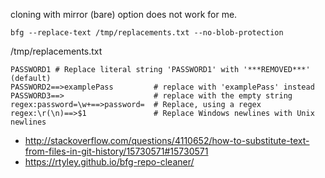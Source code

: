cloning with mirror (bare) option does not work for me.

`bfg --replace-text /tmp/replacements.txt --no-blob-protection`

/tmp/replacements.txt

```
PASSWORD1 # Replace literal string 'PASSWORD1' with '***REMOVED***' (default)
PASSWORD2==>examplePass         # replace with 'examplePass' instead
PASSWORD3==>                    # replace with the empty string
regex:password=\w+==>password=  # Replace, using a regex
regex:\r(\n)==>$1               # Replace Windows newlines with Unix newlines
```

- http://stackoverflow.com/questions/4110652/how-to-substitute-text-from-files-in-git-history/15730571#15730571
- https://rtyley.github.io/bfg-repo-cleaner/
